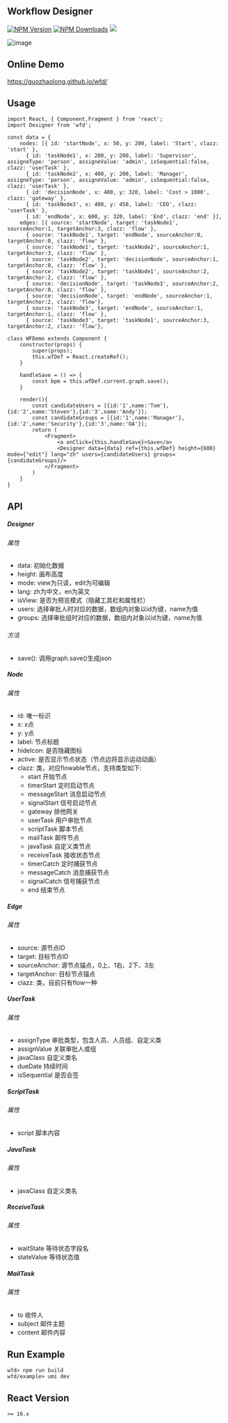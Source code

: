 ## Workflow Designer

[![NPM Version](http://img.shields.io/npm/v/wfd.svg?style=flat)](https://www.npmjs.org/package/wfd)
[![NPM Downloads](https://img.shields.io/npm/dm/wfd.svg?style=flat)](https://www.npmjs.org/package/wfd)
![](https://img.shields.io/badge/license-MIT-000000.svg)

![image](https://github.com/guozhaolong/wfd/raw/master/example/snapshots/1.jpg)

## Online Demo
https://guozhaolong.github.io/wfd/

## Usage
```
import React, { Component,Fragment } from 'react';
import Designer from 'wfd';

const data = {
    nodes: [{ id: 'startNode', x: 50, y: 200, label: 'Start', clazz: 'start' },
      { id: 'taskNode1', x: 200, y: 200, label: 'Supervisor', assigneType: 'person', assigneValue: 'admin', isSequential:false, clazz: 'userTask' },
      { id: 'taskNode2', x: 400, y: 200, label: 'Manager', assigneType: 'person', assigneValue: 'admin', isSequential:false, clazz: 'userTask' },
      { id: 'decisionNode', x: 400, y: 320, label: 'Cost > 1000', clazz: 'gateway' },
      { id: 'taskNode3', x: 400, y: 450, label: 'CEO', clazz: 'userTask' },
      { id: 'endNode', x: 600, y: 320, label: 'End', clazz: 'end' }],
    edges: [{ source: 'startNode', target: 'taskNode1', sourceAnchor:1, targetAnchor:3, clazz: 'flow' },
      { source: 'taskNode1', target: 'endNode', sourceAnchor:0, targetAnchor:0, clazz: 'flow' },
      { source: 'taskNode1', target: 'taskNode2', sourceAnchor:1, targetAnchor:3, clazz: 'flow' },
      { source: 'taskNode2', target: 'decisionNode', sourceAnchor:1, targetAnchor:0, clazz: 'flow' },
      { source: 'taskNode2', target: 'taskNode1', sourceAnchor:2, targetAnchor:2, clazz: 'flow' },
      { source: 'decisionNode', target: 'taskNode3', sourceAnchor:2, targetAnchor:0, clazz: 'flow' },
      { source: 'decisionNode', target: 'endNode', sourceAnchor:1, targetAnchor:2, clazz: 'flow'},
      { source: 'taskNode3', target: 'endNode', sourceAnchor:1, targetAnchor:1, clazz: 'flow' },
      { source: 'taskNode3', target: 'taskNode1', sourceAnchor:3, targetAnchor:2, clazz: 'flow'},

class WFDemo extends Component {
    constructor(props) {
        super(props);
        this.wfDef = React.createRef();
    }
    
    handleSave = () => {
        const bpm = this.wfDef.current.graph.save();
    }
      
    render(){
        const candidateUsers = [{id:'1',name:'Tom'},{id:'2',name:'Steven'},{id:'3',name:'Andy'}];
        const candidateGroups = [{id:'1',name:'Manager'},{id:'2',name:'Security'},{id:'3',name:'OA'}];
        return (
            <Fragment>
                <a onClick={this.handleSave}>Save</a>
                <Designer data={data} ref={this.wfDef} height={600} mode={"edit"} lang="zh" users={candidateUsers} groups={candidateGroups}/>
            </Fragment>
        )
    }
}
```
## API
##### Designer
###### 属性
* data: 初始化数据
* height: 画布高度
* mode: view为只读，edit为可编辑
* lang: zh为中文，en为英文
* isView: 是否为预览模式（隐藏工具栏和属性栏）
* users: 选择审批人时对应的数据，数组内对象以id为键，name为值
* groups: 选择审批组时对应的数据，数组内对象以id为键，name为值

###### 方法
* save(): 调用graph.save()生成json

##### Node
###### 属性
* id: 唯一标识
* x: x点
* y: y点
* label: 节点标题
* hideIcon: 是否隐藏图标  
* active: 是否显示节点状态（节点边将显示运动动画）
* clazz: 类，对应flowable节点，支持类型如下:
    * start 开始节点
    * timerStart 定时启动节点
    * messageStart 消息启动节点
    * signalStart 信号启动节点
    * gateway 排他网关
    * userTask 用户审批节点
    * scriptTask 脚本节点
    * mailTask 邮件节点
    * javaTask 自定义类节点
    * receiveTask 接收状态节点
    * timerCatch 定时捕获节点
    * messageCatch 消息捕获节点
    * signalCatch 信号捕获节点
    * end 结束节点
    
##### Edge
###### 属性
* source: 源节点ID
* target: 目标节点ID
* sourceAnchor: 源节点锚点，0上、1右、2下、3左
* targetAnchor: 目标节点锚点
* clazz: 类，目前只有flow一种

##### UserTask
###### 属性
* assignType 审批类型，包含人员、人员组、自定义类
* assignValue 关联审批人或组
* javaClass 自定义类名
* dueDate 持续时间
* isSequential 是否会签

##### ScriptTask
###### 属性
* script 脚本内容

##### JavaTask
###### 属性
* javaClass 自定义类名

##### ReceiveTask
###### 属性
* waitState 等待状态字段名
* stateValue 等待状态值

##### MailTask
###### 属性
* to 收件人
* subject 邮件主题
* content 邮件内容

## Run Example
```
wfd> npm run build 
wfd/example> umi dev
```

## React Version
```
>= 16.x
```
